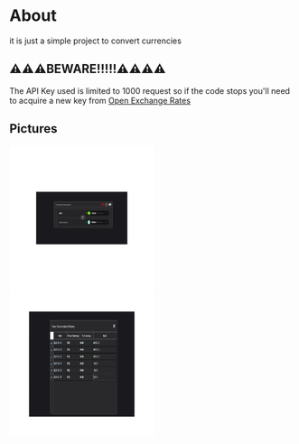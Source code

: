 # About
it is just a simple project to convert currencies


## ⚠️⚠️⚠️BEWARE!!!!!⚠️⚠️⚠️⚠️
 The API Key used is limited to 1000 request so if the code stops you'll need to acquire a new key from <a href="https://openexchangerates.org/account/app-ids">Open Exchange Rates<a/>

 ## Pictures

 <img src="https://github.com/samueludobong/currency-converter-app/blob/master/3dgifmaker93136.gif" width= "256"/>&nbsp;&nbsp;&nbsp;<img src="https://github.com/samueludobong/currency-converter-app/blob/master/3dgifmaker86200.gif" width= "256"/>
 
